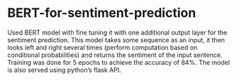 # BERT-for-sentiment-prediction
Used BERT model with fine tuning it with one additional output layer for the sentiment prediction. This model takes some sequence as an input, it then looks left and right several times (perform computation based on conditional probabilities) and returns the sentiment of the input sentence. Training was done for 5 epochs to achieve the accuracy of 84%. The model is also served using python’s flask API.

